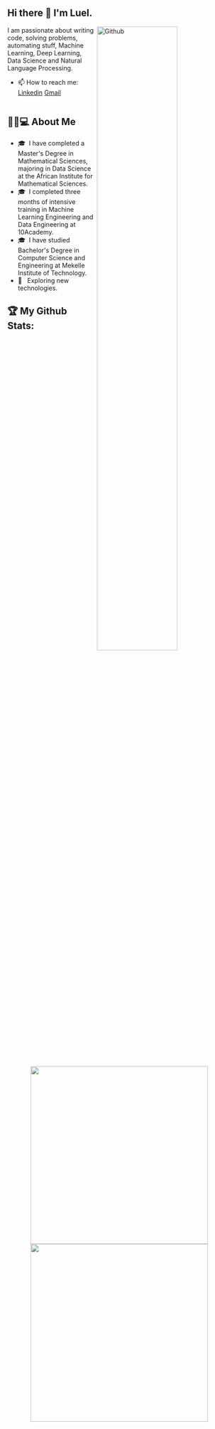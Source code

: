 ## Hi there 👋 I'm Luel.

<img width="60%" align="right" alt="Github" src="https://user-images.githubusercontent.com/48678280/88862734-4903af80-d201-11ea-968b-9c939d88a37c.gif" />

I am passionate about writing code, solving problems, automating stuff, Machine Learning, Deep Learning, Data Science and Natural Language Processing.
- 📫 How to reach me: [Linkedin](https://www.linkedin.com/in/luel-hagos1/) [Gmail](mailto:luelh0101@gmail.com)
<img src="https://komarev.com/ghpvc/?username=luelhagos&style=flat-square&color=blue" alt=""/>


## 👨🏻💻 About Me

- 🎓 &nbsp;I have completed a Master's Degree in Mathematical Sciences, majoring in Data Science at the African Institute for Mathematical Sciences.
- 🎓 &nbsp;I completed three months of intensive training in Machine Learning Engineering and Data Engineering at 10Academy.
- 🎓 &nbsp;I have studied Bachelor's Degree in Computer Science and Engineering at Mekelle Institute of Technology.
- 🤔 &nbsp; Exploring new technologies.
<!--
**luelhagos/luelhagos** is a ✨ _special_ ✨ repository because its `README.md` (this file) appears on your GitHub profile.

Here are some ideas to get you started:

- 🔭 I’m currently working on ...
- 🌱 I’m currently learning ...
- 👯 I’m looking to collaborate on ...
- 🤔 I’m looking for help with ...
- 💬 Ask me about ...
- 📫 How to reach me: ...
- 😄 Pronouns: ...
- ⚡ Fun fact: ...
-->

## :trophy: My Github Stats:

<p align="center">
  <a href="https://github.com/luelhagos">
    <img width="400px" src="https://github-readme-stats-eight-theta.vercel.app/api?username=luelhagos&show_icons=true&theme=react&include_all_commits=true&count_private=true&hide_border=true&bg_color=060B0D"/>
    <img width="400px" src="https://github-readme-streak-stats.herokuapp.com?user=luelhagos&theme=black-ice&hide_border=true&stroke=0000&background=060B0D">
  </a>
</p>




